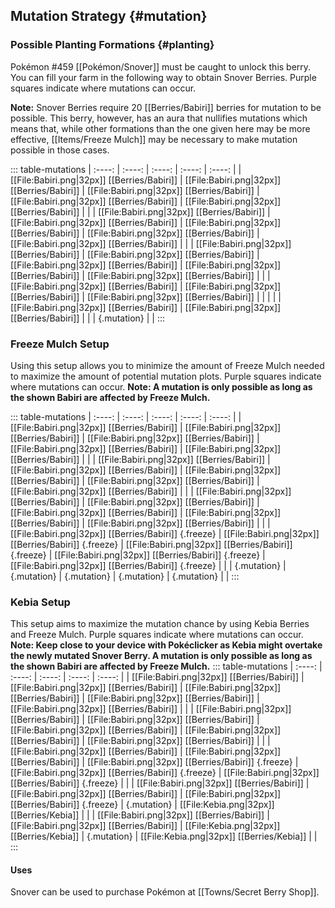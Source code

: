 ## Mutation Strategy {#mutation}

### Possible Planting Formations {#planting}

Pokémon #459 [[Pokémon/Snover]] must be caught to unlock this berry. You can fill your farm in the following way to obtain Snover Berries. Purple squares indicate where mutations can occur.

**Note:** Snover Berries require 20 [[Berries/Babiri]] berries for mutation to be possible. This berry, however, has an aura that nullifies mutations which means that, while other formations than the one given here may be more effective, [[Items/Freeze Mulch]] may be necessary to make mutation possible in those cases.

::: table-mutations
| :----: | :----: | :----: | :----: | :----: |
| [[File:Babiri.png\|32px]] [[Berries/Babiri]] | [[File:Babiri.png\|32px]] [[Berries/Babiri]] | [[File:Babiri.png\|32px]] [[Berries/Babiri]] | [[File:Babiri.png\|32px]] [[Berries/Babiri]] | [[File:Babiri.png\|32px]] [[Berries/Babiri]] | |
| [[File:Babiri.png\|32px]] [[Berries/Babiri]] | [[File:Babiri.png\|32px]] [[Berries/Babiri]] | [[File:Babiri.png\|32px]] [[Berries/Babiri]] | [[File:Babiri.png\|32px]] [[Berries/Babiri]] | [[File:Babiri.png\|32px]] [[Berries/Babiri]] | |
| [[File:Babiri.png\|32px]] [[Berries/Babiri]] | [[File:Babiri.png\|32px]] [[Berries/Babiri]] | [[File:Babiri.png\|32px]] [[Berries/Babiri]] | [[File:Babiri.png\|32px]] [[Berries/Babiri]] | [[File:Babiri.png\|32px]] [[Berries/Babiri]] | |
| [[File:Babiri.png\|32px]] [[Berries/Babiri]] | [[File:Babiri.png\|32px]] [[Berries/Babiri]] | [[File:Babiri.png\|32px]] [[Berries/Babiri]] | | | |
| [[File:Babiri.png\|32px]] [[Berries/Babiri]] | [[File:Babiri.png\|32px]] [[Berries/Babiri]] | | | {.mutation} | |
:::

### Freeze Mulch Setup

Using this setup allows you to minimize the amount of Freeze Mulch needed to maximize the amount of potential mutation plots. Purple squares indicate where mutations can occur.
**Note: A mutation is only possible as long as the shown Babiri are affected by Freeze Mulch.**

::: table-mutations
| :----: | :----: | :----: | :----: | :----: |
| [[File:Babiri.png\|32px]] [[Berries/Babiri]] | [[File:Babiri.png\|32px]] [[Berries/Babiri]] | [[File:Babiri.png\|32px]] [[Berries/Babiri]] | [[File:Babiri.png\|32px]] [[Berries/Babiri]] | [[File:Babiri.png\|32px]] [[Berries/Babiri]] | |
| [[File:Babiri.png\|32px]] [[Berries/Babiri]] | [[File:Babiri.png\|32px]] [[Berries/Babiri]] | [[File:Babiri.png\|32px]] [[Berries/Babiri]] | [[File:Babiri.png\|32px]] [[Berries/Babiri]] | [[File:Babiri.png\|32px]] [[Berries/Babiri]] | |
| [[File:Babiri.png\|32px]] [[Berries/Babiri]] | [[File:Babiri.png\|32px]] [[Berries/Babiri]] | [[File:Babiri.png\|32px]] [[Berries/Babiri]] | [[File:Babiri.png\|32px]] [[Berries/Babiri]] | [[File:Babiri.png\|32px]] [[Berries/Babiri]] | |
| [[File:Babiri.png\|32px]] [[Berries/Babiri]] {.freeze} | [[File:Babiri.png\|32px]] [[Berries/Babiri]] {.freeze} | [[File:Babiri.png\|32px]] [[Berries/Babiri]] {.freeze} | [[File:Babiri.png\|32px]] [[Berries/Babiri]] {.freeze} | [[File:Babiri.png\|32px]] [[Berries/Babiri]] {.freeze} | |
| {.mutation} | {.mutation} | {.mutation} | {.mutation} | {.mutation} | |
:::

### Kebia Setup

This setup aims to maximize the mutation chance by using Kebia Berries and Freeze Mulch. Purple squares indicate where mutations can occur.
**Note: Keep close to your device with Pokéclicker as Kebia might overtake the newly mutated Snover Berry. A mutation is only possible as long as the shown Babiri are affected by Freeze Mulch.**
::: table-mutations
| :----: | :----: | :----: | :----: | :----: |
| [[File:Babiri.png\|32px]] [[Berries/Babiri]] | [[File:Babiri.png\|32px]] [[Berries/Babiri]] | [[File:Babiri.png\|32px]] [[Berries/Babiri]] | [[File:Babiri.png\|32px]] [[Berries/Babiri]] | [[File:Babiri.png\|32px]] [[Berries/Babiri]] | |
| [[File:Babiri.png\|32px]] [[Berries/Babiri]] | [[File:Babiri.png\|32px]] [[Berries/Babiri]] | [[File:Babiri.png\|32px]] [[Berries/Babiri]] | [[File:Babiri.png\|32px]] [[Berries/Babiri]] | [[File:Babiri.png\|32px]] [[Berries/Babiri]] | |
| [[File:Babiri.png\|32px]] [[Berries/Babiri]] | [[File:Babiri.png\|32px]] [[Berries/Babiri]] | [[File:Babiri.png\|32px]] [[Berries/Babiri]] {.freeze} | [[File:Babiri.png\|32px]] [[Berries/Babiri]] {.freeze} | [[File:Babiri.png\|32px]] [[Berries/Babiri]] {.freeze} | |
| [[File:Babiri.png\|32px]] [[Berries/Babiri]] | [[File:Babiri.png\|32px]] [[Berries/Babiri]] | [[File:Babiri.png\|32px]] [[Berries/Babiri]] {.freeze} | {.mutation} | [[File:Kebia.png\|32px]] [[Berries/Kebia]]  | |
| [[File:Babiri.png\|32px]] [[Berries/Babiri]] | [[File:Babiri.png\|32px]] [[Berries/Babiri]] | [[File:Kebia.png\|32px]] [[Berries/Kebia]] | {.mutation} | [[File:Kebia.png\|32px]] [[Berries/Kebia]] | |
:::


#### Uses
Snover can be used to purchase Pokémon at [[Towns/Secret Berry Shop]].